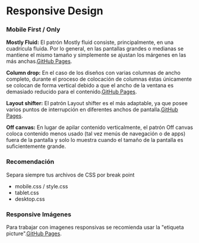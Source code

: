 

# Responsive Design

### Mobile First / Only
**Mostly Fluid:** El patrón Mostly fluid consiste, principalmente, en una cuadrícula fluida. Por lo general, en las pantallas grandes o medianas se mantiene el mismo tamaño y simplemente se ajustan los márgenes en las más anchas.[GitHub Pages](https://github.com/Jesus-Angel-VS/mis_practicas_web/blob/responsivedesign/responsivedesign/mostlyFluid).

**Column drop:** En el caso de los diseños con varias columnas de ancho completo, durante el proceso de colocación de columnas éstas únicamente se colocan de forma vertical debido a que el ancho de la ventana es demasiado reducido para el contenido.[GitHub Pages](https://github.com/Jesus-Angel-VS/mis_practicas_web/blob/responsivedesign/responsivedesign/columnDrop:).

**Layout shifter:** El patrón Layout shifter es el más adaptable, ya que posee varios puntos de interrupción en diferentes anchos de pantalla.[GitHub Pages](https://github.com/Jesus-Angel-VS/mis_practicas_web/blob/responsivedesign/responsivedesign/LayoutShifter).


**Off canvas:** En lugar de apilar contenido verticalmente, el patrón Off canvas coloca contenido menos usado (tal vez menús de navegación o de apps) fuera de la pantalla y solo lo muestra cuando el tamaño de la pantalla es suficientemente grande.


### Recomendación
Separa siempre tus archivos de CSS por break point
- mobile.css / style.css
- tablet.css
- desktop.css

### Responsive Imágenes
Para trabajar con imagenes responsivas se recomienda usar la "etiqueta picture".[GitHub Pages](https://github.com/Jesus-Angel-VS/mis_practicas_web/blob/responsivedesign/responsivedesign/responsivedesign).